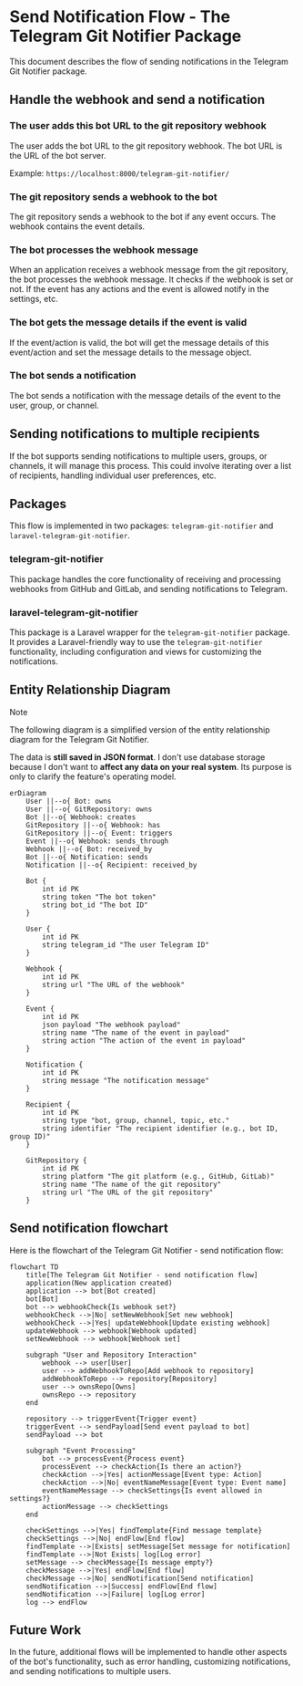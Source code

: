 # Send Notification Flow - The Telegram Git Notifier Package

This document describes the flow of sending notifications in the Telegram Git Notifier package.

## Handle the webhook and send a notification

### The user adds this bot URL to the git repository webhook

The user adds the bot URL to the git repository webhook. The bot URL is the URL of the bot server.

Example: `https://localhost:8000/telegram-git-notifier/`

### The git repository sends a webhook to the bot

The git repository sends a webhook to the bot if any event occurs. The webhook contains the event details.

### The bot processes the webhook message

When an application receives a webhook message from the git repository, the bot processes the webhook message.
It checks if the webhook is set or not. If the event has any actions and the event is allowed notify in the settings, etc.

### The bot gets the message details if the event is valid

If the event/action is valid, the bot will get the message details of this event/action and set the message details to the message
object.

### The bot sends a notification

The bot sends a notification with the message details of the event to the user, group, or channel.

## Sending notifications to multiple recipients

If the bot supports sending notifications to multiple users, groups, or channels, it will manage this process. This
could involve iterating over a list of recipients, handling individual user preferences, etc.

## Packages

This flow is implemented in two packages: `telegram-git-notifier` and `laravel-telegram-git-notifier`.

### telegram-git-notifier

This package handles the core functionality of receiving and processing webhooks from GitHub and GitLab, and sending
notifications to Telegram.

### laravel-telegram-git-notifier

This package is a Laravel wrapper for the `telegram-git-notifier` package. It provides a Laravel-friendly way to use
the `telegram-git-notifier` functionality, including configuration and views for customizing the notifications.

## Entity Relationship Diagram


> [!NOTE]
> The following diagram is a simplified version of the entity relationship diagram for the Telegram Git Notifier.
> 
> The data is **still saved in JSON format**. I don't use database storage because I don't want to **affect any data on your real system**. Its purpose is only to clarify the feature's operating model.

```mermaid
erDiagram
    User ||--o{ Bot: owns
    User ||--o{ GitRepository: owns
    Bot ||--o{ Webhook: creates
    GitRepository ||--o{ Webhook: has
    GitRepository ||--o{ Event: triggers
    Event ||--o{ Webhook: sends_through
    Webhook ||--o{ Bot: received_by
    Bot ||--o{ Notification: sends
    Notification ||--o{ Recipient: received_by

    Bot {
        int id PK
        string token "The bot token"
        string bot_id "The bot ID"
    }

    User {
        int id PK
        string telegram_id "The user Telegram ID"
    }

    Webhook {
        int id PK
        string url "The URL of the webhook"
    }

    Event {
        int id PK
        json payload "The webhook payload"
        string name "The name of the event in payload"
        string action "The action of the event in payload"
    }

    Notification {
        int id PK
        string message "The notification message"
    }

    Recipient {
        int id PK
        string type "bot, group, channel, topic, etc."
        string identifier "The recipient identifier (e.g., bot ID, group ID)"
    }

    GitRepository {
        int id PK
        string platform "The git platform (e.g., GitHub, GitLab)"
        string name "The name of the git repository"
        string url "The URL of the git repository"
    }
```

## Send notification flowchart

Here is the flowchart of the Telegram Git Notifier - send notification flow:

```mermaid
flowchart TD
    title[The Telegram Git Notifier - send notification flow]
    application(New application created)
    application --> bot[Bot created]
    bot[Bot]
    bot --> webhookCheck{Is webhook set?}
    webhookCheck -->|No| setNewWebhook[Set new webhook]
    webhookCheck -->|Yes| updateWebhook[Update existing webhook]
    updateWebhook --> webhook[Webhook updated]
    setNewWebhook --> webhook[Webhook set]

    subgraph "User and Repository Interaction"
        webhook --> user[User]
        user --> addWebhookToRepo[Add webhook to repository]
        addWebhookToRepo --> repository[Repository]
        user --> ownsRepo[Owns]
        ownsRepo --> repository
    end

    repository --> triggerEvent{Trigger event}
    triggerEvent --> sendPayload[Send event payload to bot]
    sendPayload --> bot

    subgraph "Event Processing"
        bot --> processEvent{Process event}
        processEvent --> checkAction{Is there an action?}
        checkAction -->|Yes| actionMessage[Event type: Action]
        checkAction -->|No| eventNameMessage[Event type: Event name]
        eventNameMessage --> checkSettings{Is event allowed in settings?}
        actionMessage --> checkSettings
    end

    checkSettings -->|Yes| findTemplate{Find message template}
    checkSettings -->|No| endFlow[End flow]
    findTemplate -->|Exists| setMessage[Set message for notification]
    findTemplate -->|Not Exists| log[Log error]
    setMessage --> checkMessage{Is message empty?}
    checkMessage -->|Yes| endFlow[End flow]
    checkMessage -->|No| sendNotification[Send notification]
    sendNotification -->|Success| endFlow[End flow]
    sendNotification -->|Failure| log[Log error]
    log --> endFlow
```

## Future Work

In the future, additional flows will be implemented to handle other aspects of the bot's functionality, such as error
handling, customizing notifications, and sending notifications to multiple users.
